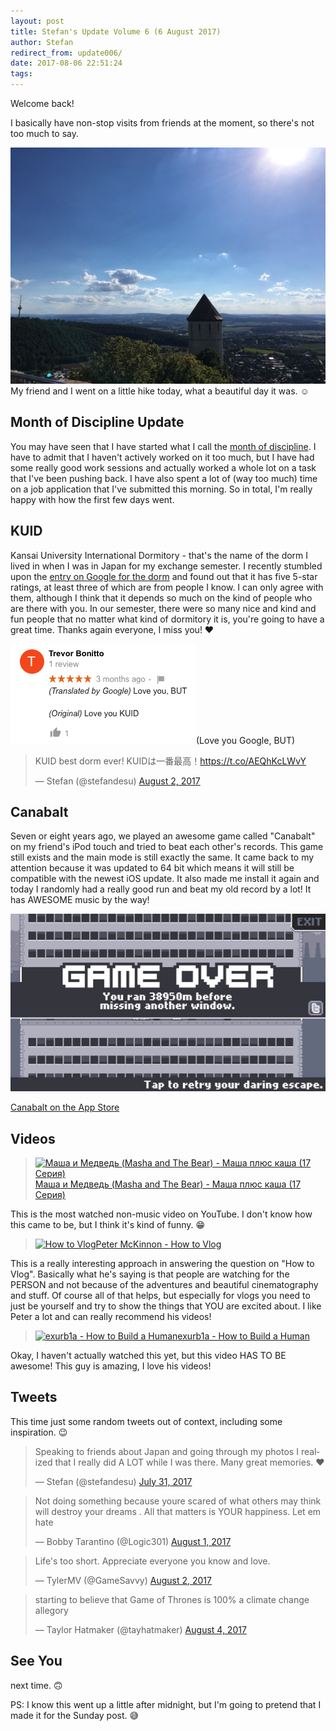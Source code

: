 ```yaml
---
layout: post
title: Stefan's Update Volume 6 (6 August 2017)
author: Stefan
redirect_from: update006/
date: 2017-08-06 22:51:24
tags:
---
```


Welcome back!

I basically have non-stop visits from friends at the moment, so there's not too much to say. 

![beautiful hiking day](/images/update006_hike.jpg)
My friend and I went on a little hike today, what a beautiful day it was. ☺️

## Month of Discipline Update
You may have seen that I have started what I call the [month of discipline](/monthofdiscipline/). I have to admit that I haven't actively worked on it too much, but I have had some really good work sessions and actually worked a whole lot on a task that I've been pushing back. I have also spent a lot of (way too much) time on a job application that I've submitted this morning. So in total, I'm really happy with how the first few days went.

## KUID
Kansai University International Dormitory - that's the name of the dorm I lived in when I was in Japan for my exchange semester. I recently stumbled upon the [entry on Google for the dorm](https://www.google.de/maps/place/関西大学+南千里国際学生寮+Kansai+University+International+Dormitory/@34.7982866,135.5077549,17z/data=!3m1!4b1!4m7!3m6!1s0x0:0x50b664209ffb410b!8m2!3d34.7982866!4d135.5099436!9m1!1b1) and found out that it has five 5-star ratings, at least three of which are from people I know. I can only agree with them, although I think that it depends so much on the kind of people who are there with you. In our semester, there were so many nice and kind and fun people that no matter what kind of dormitory it is, you're going to have a great time. Thanks again everyone, I miss you! ❤️

![Trevor's KUID review on Google](/images/update006_kuid.png)(Love you Google, BUT)

<blockquote class="twitter-tweet" data-lang="en"><p lang="ja" dir="ltr">KUID best dorm ever! KUIDは一番最高！<a href="https://t.co/AEQhKcLWvY">https://t.co/AEQhKcLWvY</a></p>&mdash; Stefan (@stefandesu) <a href="https://twitter.com/stefandesu/status/892701749248753664">August 2, 2017</a></blockquote>

## Canabalt
Seven or eight years ago, we played an awesome game called "Canabalt" on my friend's iPod touch and tried to beat each other's records. This game still exists and the main mode is still exactly the same. It came back to my attention because it was updated to 64 bit which means it will still be compatible with the newest iOS update. It also made me install it again and today I randomly had a really good run and beat my old record by a lot! It has AWESOME music by the way!

![Canabalt record](/images/update006_canabalt.jpg)

[Canabalt on the App Store](https://itunes.apple.com/de/app/canabalt/id333180061?l=en&mt=8)

## Videos
> [![Маша и Медведь (Masha and The Bear) - Маша плюс каша (17 Серия)](https://img.youtube.com/vi/KYniUCGPGLs/mqdefault.jpg)Маша и Медведь (Masha and The Bear) - Маша плюс каша (17 Серия)](https://www.youtube.com/watch?v=KYniUCGPGLs)

This is the most watched non-music video on YouTube. I don't know how this came to be, but I think it's kind of funny. 😁

> [![How to Vlog](https://img.youtube.com/vi/uCj9ldJThP8/mqdefault.jpg)Peter McKinnon - How to Vlog](https://www.youtube.com/watch?v=uCj9ldJThP8)

This is a really interesting approach in answering the question on "How to Vlog". Basically what he's saying is that people are watching for the PERSON and not because of the adventures and beautiful cinematography and stuff. Of course all of that helps, but especially for vlogs you need to just be yourself and try to show the things that YOU are excited about. I like Peter a lot and can really recommend his videos!

> [![exurb1a - How to Build a Human](https://img.youtube.com/vi/O7M7BoJGRNc/mqdefault.jpg)exurb1a - How to Build a Human](https://www.youtube.com/watch?v=O7M7BoJGRNc)

Okay, I haven't actually watched this yet, but this video HAS TO BE awesome! This guy is amazing, I love his videos!

## Tweets
This time just some random tweets out of context, including some inspiration. 😉

<blockquote class="twitter-tweet" data-lang="en"><p lang="en" dir="ltr">Speaking to friends about Japan and going through my photos I realized that I really did A LOT while I was there. Many great memories. ❤️</p>&mdash; Stefan (@stefandesu) <a href="https://twitter.com/stefandesu/status/892151002866081792">July 31, 2017</a></blockquote> 

<blockquote class="twitter-tweet" data-lang="en"><p lang="en" dir="ltr">Not doing something because youre scared of what others may think will destroy your dreams . All that matters is YOUR happiness. Let em hate</p>&mdash; Bobby Tarantino (@Logic301) <a href="https://twitter.com/Logic301/status/892436343195938816">August 1, 2017</a></blockquote> 

<blockquote class="twitter-tweet" data-lang="en"><p lang="en" dir="ltr">Life&#39;s too short. Appreciate everyone you know and love.</p>&mdash; TylerMV (@GameSavvy) <a href="https://twitter.com/GameSavvy/status/892807129681321984">August 2, 2017</a></blockquote>

<blockquote class="twitter-tweet" data-lang="en"><p lang="en" dir="ltr">starting to believe that Game of Thrones is 100% a climate change allegory</p>&mdash; Taylor Hatmaker (@tayhatmaker) <a href="https://twitter.com/tayhatmaker/status/893570917812404224">August 4, 2017</a></blockquote> 

## See You
next time. 🙃

PS: I know this went up a little after midnight, but I'm going to pretend that I made it for the Sunday post. 😅
